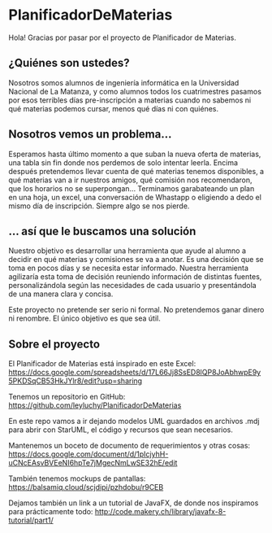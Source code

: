 # PlanificadorDeMaterias

Hola! Gracias por pasar por el proyecto de Planificador de Materias.

## ¿Quiénes son ustedes?
Nosotros somos alumnos de ingeniería informática en la Universidad Nacional de La Matanza, y como alumnos todos los cuatrimestres pasamos por esos terribles días pre-inscripción a materias cuando no sabemos ni qué materias podemos cursar, menos qué días ni con quiénes.
## Nosotros vemos un problema...
Esperamos hasta último momento a que suban la nueva oferta de materias, una tabla sin fin donde nos perdemos de solo intentar leerla. Encima después pretendemos llevar cuenta de qué materias tenemos disponibles, a qué materias van a ir nuestros amigos, qué comisión nos recomendaron, que los horarios no se superpongan... Terminamos garabateando un plan en una hoja, un excel, una conversación de Whastapp o eligiendo a dedo el mismo día de inscripción. Siempre algo se nos pierde.
## ... así que le buscamos una solución
Nuestro objetivo es desarrollar una herramienta que ayude al alumno a decidir en qué materias y comisiones se va a anotar. Es una decisión que se toma en pocos días y se necesita estar informado. Nuestra herramienta agilizaría esta toma de decisión reuniendo información de distintas fuentes, personalizándola según las necesidades de cada usuario y presentándola de una manera clara y concisa.

Este proyecto no pretende ser serio ni formal. No pretendemos ganar dinero ni renombre. El único objetivo es que sea útil.

## Sobre el proyecto

El Planificador de Materias está inspirado en este Excel: https://docs.google.com/spreadsheets/d/17L66Jj8SsED8lQP8JoAbhwpE9y5PKDSqCB53HkJYlr8/edit?usp=sharing

Tenemos un repositorio en GitHub: https://github.com/leyluchy/PlanificadorDeMaterias

En este repo vamos a ir dejando modelos UML guardados en archivos .mdj para abrir con StarUML, el código y recursos que sean necesarios.

Mantenemos un boceto de documento de requerimientos y otras cosas: https://docs.google.com/document/d/1pIcjyhH-uCNcEAsvBVEeNI6hpTe7jMgecNmLwSE32hE/edit

También tenemos mockups de pantallas: https://balsamiq.cloud/scjdipi/pzhdobu/r9CEB

Dejamos también un link a un tutorial de JavaFX, de donde nos inspiramos para prácticamente todo: http://code.makery.ch/library/javafx-8-tutorial/part1/
